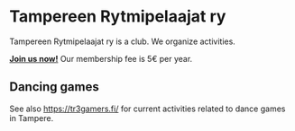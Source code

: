 # Tampereen Rytmipelaajat ry

Tampereen Rytmipelaajat ry is a club. We organize activities.

[**Join us now!**](./README.md) Our membership fee is 5€ per year.

## Dancing games

See also <https://tr3gamers.fi/> for current activities related to dance games in Tampere.
